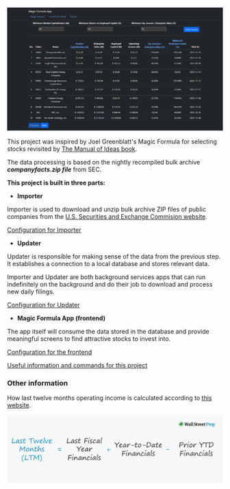 ![alt text](Magic%20Formula%20App/Images/app.png)

This project was inspired by Joel Greenblatt's Magic Formula for selecting stocks revisited by [The Manual of Ideas book](https://www.amazon.com/Manual-Ideas-Framework-Finding-Investments/dp/1118083652/ref=sr_1_1?crid=SZFH1SOLV3UG&keywords=manual+of+ideas&qid=1706258281&sprefix=manual+of+idea%2Caps%2C157&sr=8-1).

The data processing is based on the nightly recompiled bulk archive ***companyfacts.zip file*** from SEC.

**This project is built in three parts:**

- **Importer**

Importer is used to download and unzip bulk archive ZIP files of public companies from the [U.S. Securities and Exchange Commision website](https://www.sec.gov/edgar/sec-api-documentation).

[Configuration for Importer](Magic%20Formula%20App/Importer/README.md)

- **Updater**

Updater is responsible for making sense of the data from the previous step. It establishes a connection to a local database and stores relevant data.

Importer and Updater are both background services apps that can run indefinitely on the background and do their job to download and process new daily filings.

[Configuration for Updater](Magic%20Formula%20App/Updater/README.md)

- **Magic Formula App (frontend)**

The app itself will consume the data stored in the database and provide meaningful screens to find attractive stocks to invest into.

[Configuration for the frontend](Magic%20Formula%20App/Magic%20Formula%20App/README.md)

[Useful information and commands for this project](Magic%20Formula%20App/Shared/README.md)

### Other information

How last twelve months operating income is calculated according to [this website](https://www.wallstreetprep.com/knowledge/last-twelve-months-ltm/).

![alt text](Magic%20Formula%20App/Images/Last-Twelve-Months-LTM-Formula.jpg)
